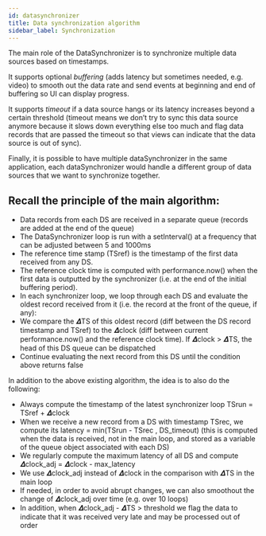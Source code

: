 ```yaml
---
id: datasynchronizer
title: Data synchronization algorithm
sidebar_label: Synchronization
---
```


The main role of the DataSynchronizer is to synchronize multiple data sources based on timestamps.

It supports optional *buffering* (adds latency but sometimes needed, e.g. video) to smooth out the data rate and send events at beginning and end of buffering so UI can display progress.

It supports *timeout* if a data source hangs or its latency increases beyond a certain threshold (timeout means we don’t try to sync this data source anymore because it slows down everything else too much and flag data records that are passed the timeout so that views can indicate that the data source is out of sync).

Finally, it is possible to have multiple dataSynchronizer in the same application, each dataSynchronizer would handle a different group of data sources that we want to synchronize together.

## Recall the principle of the main algorithm: 
- Data records from each DS are received in a separate queue (records are added at the end of the queue)
- The DataSynchronizer loop is run with a setInterval() at a frequency that can be adjusted between 5 and 1000ms
- The reference time stamp (TSref) is the timestamp of the first data received from any DS.
- The reference clock time is computed with performance.now() when the first data is outputted by the synchronizer (i.e. at the end of the initial buffering period).
- In each synchronizer loop, we loop through each DS and evaluate the oldest record received from it (i.e. the record at the front of the queue, if any):
- We compare the 𝜟TS of this oldest record (diff between the DS record timestamp and TSref) to the 𝜟clock (diff between current performance.now() and the reference clock time). If 𝜟clock > 𝜟TS, the head of this DS queue can be dispatched
- Continue evaluating the next record from this DS until the condition above returns false

In addition to the above existing algorithm, the idea is to also do the following:
- Always compute the timestamp of the latest synchronizer loop TSrun = TSref + 𝜟clock
- When we receive a new record from a DS with timestamp TSrec, we compute its latency = min(TSrun - TSrec , DS_timeout) (this is computed when the data is received, not in the main loop, and stored as a variable of the queue object associated with each DS)
- We regularly compute the maximum latency of all DS and compute 𝜟clock_adj  = 𝜟clock - max_latency
- We use 𝜟clock_adj instead of 𝜟clock in the comparison with 𝜟TS in the main loop
- If needed, in order to avoid abrupt changes, we can also smoothout the change of 𝜟clock_adj over time (e.g. over 10 loops)
- In addition, when 𝜟clock_adj - 𝜟TS > threshold we flag the data to indicate that it was received very late and may be processed out of order
